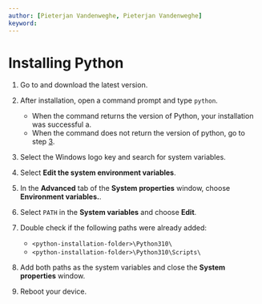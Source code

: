 ```yaml
---
author: [Pieterjan Vandenweghe, Pieterjan Vandenweghe]
keyword: 
---
```


# Installing Python

1.  Go to  and download the latest version.

2.  After installation, open a command prompt and type `python`.

    -   When the command returns the version of Python, your installation was successful a.
    -   When the command does not return the version of python, go to step [3](#step_lrz_vys_msb).
3.  Select the Windows logo key and search for system variables.

4.  Select **Edit the system environment variables**.

5.  In the **Advanced** tab of the **System properties** window, choose **Environment variables.**.

6.  Select `PATH` in the **System variables** and choose **Edit**.

7.  Double check if the following paths were already added:

    -   `<python-installation-folder>\Python310\`
    -   `<python-installation-folder>\Python310\Scripts\`
8.  Add both paths as the system variables and close the **System properties** window.

9.  Reboot your device.


